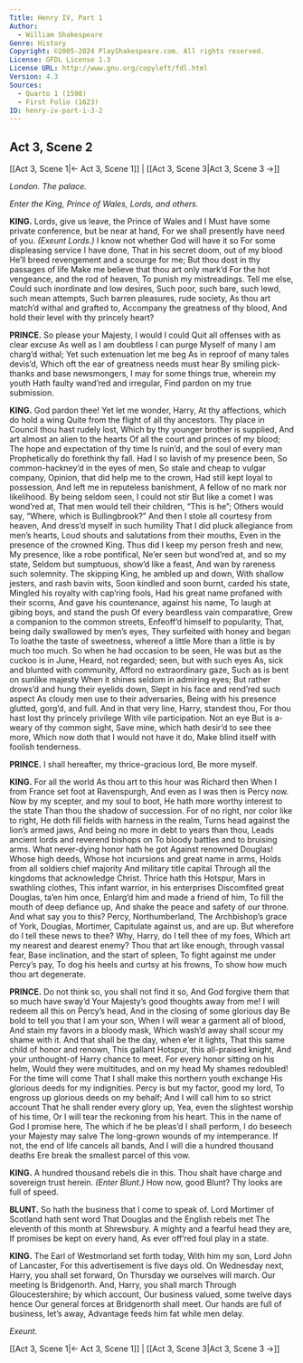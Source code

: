 ```yaml
---
Title: Henry IV, Part 1
Author: 
  - William Shakespeare
Genre: History
Copyright: ©2005-2024 PlayShakespeare.com. All rights reserved.
License: GFDL License 1.3
License URL: http://www.gnu.org/copyleft/fdl.html
Version: 4.3
Sources:
  - Quarto 1 (1598)
  - First Folio (1623)
ID: henry-iv-part-i-3-2
---
```


## Act 3, Scene 2
[[Act 3, Scene 1|← Act 3, Scene 1]] | [[Act 3, Scene 3|Act 3, Scene 3 →]]

*London. The palace.*

*Enter the King, Prince of Wales, Lords, and others.*

**KING.**
Lords, give us leave, the Prince of Wales and I
Must have some private conference, but be near at hand,
For we shall presently have need of you.
*(Exeunt Lords.)*
I know not whether God will have it so
For some displeasing service I have done,
That in his secret doom, out of my blood
He’ll breed revengement and a scourge for me;
But thou dost in thy passages of life
Make me believe that thou art only mark’d
For the hot vengeance, and the rod of heaven,
To punish my mistreadings. Tell me else,
Could such inordinate and low desires,
Such poor, such bare, such lewd, such mean attempts,
Such barren pleasures, rude society,
As thou art match’d withal and grafted to,
Accompany the greatness of thy blood,
And hold their level with thy princely heart?

**PRINCE.**
So please your Majesty, I would I could
Quit all offenses with as clear excuse
As well as I am doubtless I can purge
Myself of many I am charg’d withal;
Yet such extenuation let me beg
As in reproof of many tales devis’d,
Which oft the ear of greatness needs must hear
By smiling pick-thanks and base newsmongers,
I may for some things true, wherein my youth
Hath faulty wand’red and irregular,
Find pardon on my true submission.

**KING.**
God pardon thee! Yet let me wonder, Harry,
At thy affections, which do hold a wing
Quite from the flight of all thy ancestors.
Thy place in Council thou hast rudely lost,
Which by thy younger brother is supplied,
And art almost an alien to the hearts
Of all the court and princes of my blood;
The hope and expectation of thy time
Is ruin’d, and the soul of every man
Prophetically do forethink thy fall.
Had I so lavish of my presence been,
So common-hackney’d in the eyes of men,
So stale and cheap to vulgar company,
Opinion, that did help me to the crown,
Had still kept loyal to possession,
And left me in reputeless banishment,
A fellow of no mark nor likelihood.
By being seldom seen, I could not stir
But like a comet I was wond’red at,
That men would tell their children, “This is he”;
Others would say, “Where, which is Bullingbrook?”
And then I stole all courtesy from heaven,
And dress’d myself in such humility
That I did pluck allegiance from men’s hearts,
Loud shouts and salutations from their mouths,
Even in the presence of the crowned King.
Thus did I keep my person fresh and new,
My presence, like a robe pontifical,
Ne’er seen but wond’red at, and so my state,
Seldom but sumptuous, show’d like a feast,
And wan by rareness such solemnity.
The skipping King, he ambled up and down,
With shallow jesters, and rash bavin wits,
Soon kindled and soon burnt, carded his state,
Mingled his royalty with cap’ring fools,
Had his great name profaned with their scorns,
And gave his countenance, against his name,
To laugh at gibing boys, and stand the push
Of every beardless vain comparative,
Grew a companion to the common streets,
Enfeoff’d himself to popularity,
That, being daily swallowed by men’s eyes,
They surfeited with honey and began
To loathe the taste of sweetness, whereof a little
More than a little is by much too much.
So when he had occasion to be seen,
He was but as the cuckoo is in June,
Heard, not regarded; seen, but with such eyes
As, sick and blunted with community,
Afford no extraordinary gaze,
Such as is bent on sunlike majesty
When it shines seldom in admiring eyes;
But rather drows’d and hung their eyelids down,
Slept in his face and rend’red such aspect
As cloudy men use to their adversaries,
Being with his presence glutted, gorg’d, and full.
And in that very line, Harry, standest thou,
For thou hast lost thy princely privilege
With vile participation. Not an eye
But is a-weary of thy common sight,
Save mine, which hath desir’d to see thee more,
Which now doth that I would not have it do,
Make blind itself with foolish tenderness.

**PRINCE.**
I shall hereafter, my thrice-gracious lord,
Be more myself.

**KING.**
For all the world
As thou art to this hour was Richard then
When I from France set foot at Ravenspurgh,
And even as I was then is Percy now.
Now by my scepter, and my soul to boot,
He hath more worthy interest to the state
Than thou the shadow of succession.
For of no right, nor color like to right,
He doth fill fields with harness in the realm,
Turns head against the lion’s armed jaws,
And being no more in debt to years than thou,
Leads ancient lords and reverend bishops on
To bloody battles and to bruising arms.
What never-dying honor hath he got
Against renowned Douglas! Whose high deeds,
Whose hot incursions and great name in arms,
Holds from all soldiers chief majority
And military title capital
Through all the kingdoms that acknowledge Christ.
Thrice hath this Hotspur, Mars in swathling clothes,
This infant warrior, in his enterprises
Discomfited great Douglas, ta’en him once,
Enlarg’d him and made a friend of him,
To fill the mouth of deep defiance up,
And shake the peace and safety of our throne.
And what say you to this? Percy, Northumberland,
The Archbishop’s grace of York, Douglas, Mortimer,
Capitulate against us, and are up.
But wherefore do I tell these news to thee?
Why, Harry, do I tell thee of my foes,
Which art my nearest and dearest enemy?
Thou that art like enough, through vassal fear,
Base inclination, and the start of spleen,
To fight against me under Percy’s pay,
To dog his heels and curtsy at his frowns,
To show how much thou art degenerate.

**PRINCE.**
Do not think so, you shall not find it so,
And God forgive them that so much have sway’d
Your Majesty’s good thoughts away from me!
I will redeem all this on Percy’s head,
And in the closing of some glorious day
Be bold to tell you that I am your son,
When I will wear a garment all of blood,
And stain my favors in a bloody mask,
Which wash’d away shall scour my shame with it.
And that shall be the day, when e’er it lights,
That this same child of honor and renown,
This gallant Hotspur, this all-praised knight,
And your unthought-of Harry chance to meet.
For every honor sitting on his helm,
Would they were multitudes, and on my head
My shames redoubled! For the time will come
That I shall make this northern youth exchange
His glorious deeds for my indignities.
Percy is but my factor, good my lord,
To engross up glorious deeds on my behalf;
And I will call him to so strict account
That he shall render every glory up,
Yea, even the slightest worship of his time,
Or I will tear the reckoning from his heart.
This in the name of God I promise here,
The which if he be pleas’d I shall perform,
I do beseech your Majesty may salve
The long-grown wounds of my intemperance.
If not, the end of life cancels all bands,
And I will die a hundred thousand deaths
Ere break the smallest parcel of this vow.

**KING.**
A hundred thousand rebels die in this.
Thou shalt have charge and sovereign trust herein.
*(Enter Blunt.)*
How now, good Blunt? Thy looks are full of speed.

**BLUNT.**
So hath the business that I come to speak of.
Lord Mortimer of Scotland hath sent word
That Douglas and the English rebels met
The eleventh of this month at Shrewsbury.
A mighty and a fearful head they are,
If promises be kept on every hand,
As ever off’red foul play in a state.

**KING.**
The Earl of Westmorland set forth today,
With him my son, Lord John of Lancaster,
For this advertisement is five days old.
On Wednesday next, Harry, you shall set forward,
On Thursday we ourselves will march. Our meeting
Is Bridgenorth. And, Harry, you shall march
Through Gloucestershire; by which account,
Our business valued, some twelve days hence
Our general forces at Bridgenorth shall meet.
Our hands are full of business, let’s away,
Advantage feeds him fat while men delay.

*Exeunt.*

[[Act 3, Scene 1|← Act 3, Scene 1]] | [[Act 3, Scene 3|Act 3, Scene 3 →]]